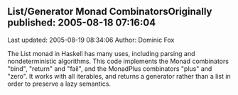 ## List/Generator Monad CombinatorsOriginally published: 2005-08-18 07:16:04 
Last updated: 2005-08-19 08:34:06 
Author: Dominic Fox 
 
The List monad in Haskell has many uses, including parsing and nondeterministic algorithms. This code implements the Monad combinators "bind", "return" and "fail", and the MonadPlus combinators "plus" and "zero". It works with all iterables, and returns a generator rather than a list in order to preserve a lazy semantics.